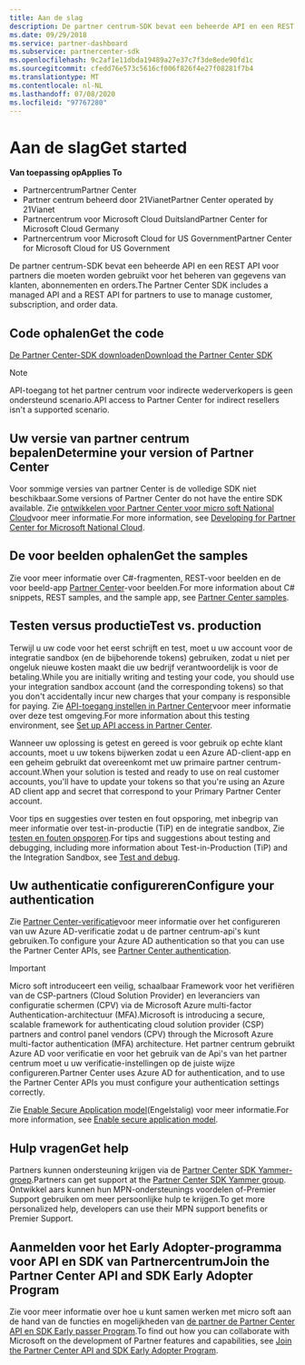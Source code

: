 ```yaml
---
title: Aan de slag
description: De partner centrum-SDK bevat een beheerde API en een REST API voor partners die moeten worden gebruikt voor het beheren van gegevens van klanten, abonnementen en orders.
ms.date: 09/29/2018
ms.service: partner-dashboard
ms.subservice: partnercenter-sdk
ms.openlocfilehash: 9c2af1e11dbda19489a27e37c7f3de8ede90fd1c
ms.sourcegitcommit: cfedd76e573c5616cf006f826f4e27f08281f7b4
ms.translationtype: MT
ms.contentlocale: nl-NL
ms.lasthandoff: 07/08/2020
ms.locfileid: "97767280"
---
```

# <a name="get-started"></a><span data-ttu-id="8857a-103">Aan de slag</span><span class="sxs-lookup"><span data-stu-id="8857a-103">Get started</span></span>

<span data-ttu-id="8857a-104">**Van toepassing op**</span><span class="sxs-lookup"><span data-stu-id="8857a-104">**Applies To**</span></span>

- <span data-ttu-id="8857a-105">Partnercentrum</span><span class="sxs-lookup"><span data-stu-id="8857a-105">Partner Center</span></span>
- <span data-ttu-id="8857a-106">Partner centrum beheerd door 21Vianet</span><span class="sxs-lookup"><span data-stu-id="8857a-106">Partner Center operated by 21Vianet</span></span>
- <span data-ttu-id="8857a-107">Partnercentrum voor Microsoft Cloud Duitsland</span><span class="sxs-lookup"><span data-stu-id="8857a-107">Partner Center for Microsoft Cloud Germany</span></span>
- <span data-ttu-id="8857a-108">Partnercentrum voor Microsoft Cloud for US Government</span><span class="sxs-lookup"><span data-stu-id="8857a-108">Partner Center for Microsoft Cloud for US Government</span></span>

<span data-ttu-id="8857a-109">De partner centrum-SDK bevat een beheerde API en een REST API voor partners die moeten worden gebruikt voor het beheren van gegevens van klanten, abonnementen en orders.</span><span class="sxs-lookup"><span data-stu-id="8857a-109">The Partner Center SDK includes a managed API and a REST API for partners to use to manage customer, subscription, and order data.</span></span>

## <a name="get-the-code"></a><span data-ttu-id="8857a-110">Code ophalen</span><span class="sxs-lookup"><span data-stu-id="8857a-110">Get the code</span></span>

[<span data-ttu-id="8857a-111">De Partner Center-SDK downloaden</span><span class="sxs-lookup"><span data-stu-id="8857a-111">Download the Partner Center SDK</span></span>](https://go.microsoft.com/fwlink/p/?LinkId=746681)

> [!NOTE]
> <span data-ttu-id="8857a-112">API-toegang tot het partner centrum voor indirecte wederverkopers is geen ondersteund scenario.</span><span class="sxs-lookup"><span data-stu-id="8857a-112">API access to Partner Center for indirect resellers isn't a supported scenario.</span></span>

## <a name="determine-your-version-of-partner-center"></a><span data-ttu-id="8857a-113">Uw versie van partner centrum bepalen</span><span class="sxs-lookup"><span data-stu-id="8857a-113">Determine your version of Partner Center</span></span>

<span data-ttu-id="8857a-114">Voor sommige versies van partner Center is de volledige SDK niet beschikbaar.</span><span class="sxs-lookup"><span data-stu-id="8857a-114">Some versions of Partner Center do not have the entire SDK available.</span></span> <span data-ttu-id="8857a-115">Zie [ontwikkelen voor Partner Center voor micro soft National Cloud](developing-for-partner-center-for-microsoft-national-cloud.md)voor meer informatie.</span><span class="sxs-lookup"><span data-stu-id="8857a-115">For more information, see [Developing for Partner Center for Microsoft National Cloud](developing-for-partner-center-for-microsoft-national-cloud.md).</span></span>

## <a name="get-the-samples"></a><span data-ttu-id="8857a-116">De voor beelden ophalen</span><span class="sxs-lookup"><span data-stu-id="8857a-116">Get the samples</span></span>

<span data-ttu-id="8857a-117">Zie voor meer informatie over C#-fragmenten, REST-voor beelden en de voor beeld-app [Partner Center](partner-center-samples.md)-voor beelden.</span><span class="sxs-lookup"><span data-stu-id="8857a-117">For more information about C# snippets, REST samples, and the sample app, see [Partner Center samples](partner-center-samples.md).</span></span>

## <a name="test-vs-production"></a><span data-ttu-id="8857a-118">Testen versus productie</span><span class="sxs-lookup"><span data-stu-id="8857a-118">Test vs. production</span></span>

<span data-ttu-id="8857a-119">Terwijl u uw code voor het eerst schrijft en test, moet u uw account voor de integratie sandbox (en de bijbehorende tokens) gebruiken, zodat u niet per ongeluk nieuwe kosten maakt die uw bedrijf verantwoordelijk is voor de betaling.</span><span class="sxs-lookup"><span data-stu-id="8857a-119">While you are initially writing and testing your code, you should use your integration sandbox account (and the corresponding tokens) so that you don't accidentally incur new charges that your company is responsible for paying.</span></span> <span data-ttu-id="8857a-120">Zie [API-toegang instellen in Partner Center](set-up-api-access-in-partner-center.md)voor meer informatie over deze test omgeving.</span><span class="sxs-lookup"><span data-stu-id="8857a-120">For more information about this testing environment, see [Set up API access in Partner Center](set-up-api-access-in-partner-center.md).</span></span>

<span data-ttu-id="8857a-121">Wanneer uw oplossing is getest en gereed is voor gebruik op echte klant accounts, moet u uw tokens bijwerken zodat u een Azure AD-client-app en een geheim gebruikt dat overeenkomt met uw primaire partner centrum-account.</span><span class="sxs-lookup"><span data-stu-id="8857a-121">When your solution is tested and ready to use on real customer accounts, you'll have to update your tokens so that you're using an Azure AD client app and secret that correspond to your Primary Partner Center account.</span></span>

<span data-ttu-id="8857a-122">Voor tips en suggesties over testen en fout opsporing, met inbegrip van meer informatie over test-in-productie (TiP) en de integratie sandbox, Zie [testen en fouten opsporen](test-and-debug.md).</span><span class="sxs-lookup"><span data-stu-id="8857a-122">For tips and suggestions about testing and debugging, including more information about Test-in-Production (TiP) and the Integration Sandbox, see [Test and debug](test-and-debug.md).</span></span>

## <a name="configure-your-authentication"></a><span data-ttu-id="8857a-123">Uw authenticatie configureren</span><span class="sxs-lookup"><span data-stu-id="8857a-123">Configure your authentication</span></span>

<span data-ttu-id="8857a-124">Zie [Partner Center-verificatie](partner-center-authentication.md)voor meer informatie over het configureren van uw Azure AD-verificatie zodat u de partner centrum-api's kunt gebruiken.</span><span class="sxs-lookup"><span data-stu-id="8857a-124">To configure your Azure AD authentication so that you can use the Partner Center APIs, see [Partner Center authentication](partner-center-authentication.md).</span></span>

> [!IMPORTANT]
> <span data-ttu-id="8857a-125">Micro soft introduceert een veilig, schaalbaar Framework voor het verifiëren van de CSP-partners (Cloud Solution Provider) en leveranciers van configuratie schermen (CPV) via de Microsoft Azure multi-factor Authentication-architectuur (MFA).</span><span class="sxs-lookup"><span data-stu-id="8857a-125">Microsoft is introducing a secure, scalable framework for authenticating cloud solution provider (CSP) partners and control panel vendors (CPV) through the Microsoft Azure multi-factor authentication (MFA) architecture.</span></span>
<span data-ttu-id="8857a-126">Het partner centrum gebruikt Azure AD voor verificatie en voor het gebruik van de Api's van het partner centrum moet u uw verificatie-instellingen op de juiste wijze configureren.</span><span class="sxs-lookup"><span data-stu-id="8857a-126">Partner Center uses Azure AD for authentication, and to use the Partner Center APIs you must configure your authentication settings correctly.</span></span>
>
> <span data-ttu-id="8857a-127">Zie [Enable Secure Application model](enable-secure-app-model.md)(Engelstalig) voor meer informatie.</span><span class="sxs-lookup"><span data-stu-id="8857a-127">For more information, see [Enable secure application model](enable-secure-app-model.md).</span></span>

## <a name="get-help"></a><span data-ttu-id="8857a-128">Hulp vragen</span><span class="sxs-lookup"><span data-stu-id="8857a-128">Get help</span></span>

<span data-ttu-id="8857a-129">Partners kunnen ondersteuning krijgen via de [Partner Center SDK Yammer-groep](https://go.microsoft.com/fwlink/p/?LinkID=717360).</span><span class="sxs-lookup"><span data-stu-id="8857a-129">Partners can get support at the [Partner Center SDK Yammer group](https://go.microsoft.com/fwlink/p/?LinkID=717360).</span></span> <span data-ttu-id="8857a-130">Ontwikkel aars kunnen hun MPN-ondersteunings voordelen of-Premier Support gebruiken om meer persoonlijke hulp te krijgen.</span><span class="sxs-lookup"><span data-stu-id="8857a-130">To get more personalized help, developers can use their MPN support benefits or Premier Support.</span></span>

## <a name="join-the-partner-center-api-and-sdk-early-adopter-program"></a><span data-ttu-id="8857a-131">Aanmelden voor het Early Adopter-programma voor API en SDK van Partnercentrum</span><span class="sxs-lookup"><span data-stu-id="8857a-131">Join the Partner Center API and SDK Early Adopter Program</span></span>

<span data-ttu-id="8857a-132">Zie voor meer informatie over hoe u kunt samen werken met micro soft aan de hand van de functies en mogelijkheden van [de partner de Partner Center API en SDK Early passer Program](early-adopter-program.md).</span><span class="sxs-lookup"><span data-stu-id="8857a-132">To find out how you can collaborate with Microsoft on the development of Partner features and capabilities, see [Join the Partner Center API and SDK Early Adopter Program](early-adopter-program.md).</span></span>

